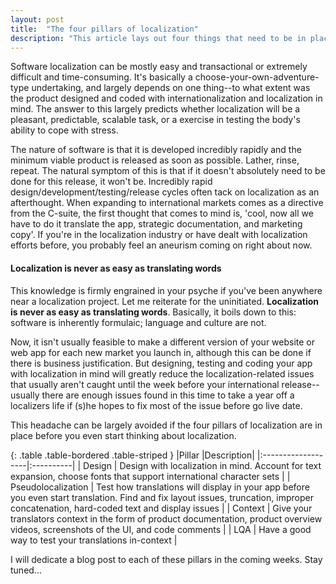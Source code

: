 ```yaml
---
layout: post
title:  "The four pillars of localization"
description: "This article lays out four things that need to be in place necessary to take a proactive approach to software localization. This framework can be used as a reference for product owners, localization project managers and developers"
---
```


Software localization can be mostly easy and transactional or extremely difficult and time-consuming. It's basically a choose-your-own-adventure-type undertaking, and largely depends on one thing--to what extent was the product designed and coded with internationalization and localization in mind. The answer to this largely predicts whether localization will be a pleasant, predictable, scalable task, or a exercise in testing the body's ability to cope with stress.

The nature of software is that it is developed incredibly rapidly and the minimum viable product is released as soon as possible. Lather, rinse, repeat. The natural symptom of this is that if it doesn't absolutely need to be done for this release, it won't be. Incredibly rapid design/development/testing/release cycles often tack on localization as an afterthought. When expanding to international markets comes as a directive from the C-suite, the first thought that comes to mind is, 'cool, now all we have to do it translate the app, strategic documentation, and marketing copy'. If you're in the localization industry or have dealt with localization efforts before, you probably feel an aneurism coming on right about now.

#### Localization is never as easy as translating words

This knowledge is firmly engrained in your psyche if you've been anywhere near a localization project. Let me reiterate for the uninitiated. **Localization is never as easy as translating words**. Basically, it boils down to this: software is inherently formulaic; language and culture are not.

Now, it isn't usually feasible to make a different version of your website or web app for each new market you launch in, although this can be done if there is business justification. But designing, testing and coding your app with localization in mind will greatly reduce the localization-related issues that usually aren't caught until the week before your international release--usually there are enough issues found in this time to take a year off a localizers life if (s)he hopes to fix most of the issue before go live date.

This headache can be largely avoided if the four pillars of localization are in place before you even start thinking about localization.

{: .table .table-bordered .table-striped }
|Pillar              |Description|
|:-------------------|:----------|
| Design             | Design with localization in mind. Account for text expansion, choose fonts that support international character sets |
| Pseudolocalization | Test how translations will display in your app before you even start translation. Find and fix layout issues, truncation, improper concatenation, hard-coded text and display issues |
| Context            | Give your translators context in the form of product documentation, product overview videos, screenshots of the UI, and code comments |
| LQA                | Have a good way to test your translations in-context |

I will dedicate a blog post to each of these pillars in the coming weeks. Stay tuned...
